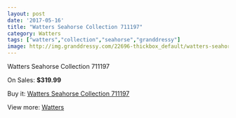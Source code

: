 ```yaml
---
layout: post
date: '2017-05-16'
title: "Watters Seahorse Collection 711197"
category: Watters
tags: ["watters","collection","seahorse","granddressy"]
image: http://img.granddressy.com/22696-thickbox_default/watters-seahorse-collection-711197.jpg
---
```

Watters Seahorse Collection 711197

On Sales: **$319.99**
<a href="https://www.granddressy.com/en/watters/21644-watters-seahorse-collection-711197.html"><amp-img layout="responsive" width="600" height="600" src="//img.granddressy.com/22696-thickbox_default/watters-seahorse-collection-711197.jpg" alt="Watters Seahorse Collection 711197 0" /></a>

Buy it: [Watters Seahorse Collection 711197](https://www.granddressy.com/en/watters/21644-watters-seahorse-collection-711197.html "Watters Seahorse Collection 711197")

View more: [Watters](https://www.granddressy.com/en/33-watters "Watters")